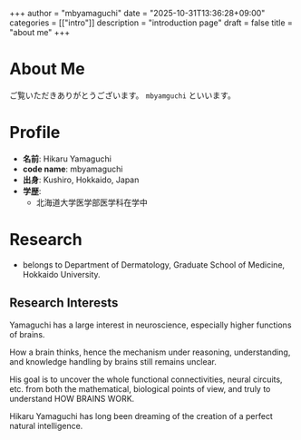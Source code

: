 +++
author = "mbyamaguchi"
date = "2025-10-31T13:36:28+09:00"
categories = [["intro"]]
description = "introduction page"
draft = false
title = "about me"
+++

# About Me

ご覧いただきありがとうございます。
`mbyamguchi` といいます。

# Profile

- **名前**: Hikaru Yamaguchi
- **code name**: mbyamaguchi
- **出身**: Kushiro, Hokkaido, Japan
- **学歴**:
    - 北海道大学医学部医学科在学中

# Research

- belongs to Department of Dermatology, Graduate School of Medicine, Hokkaido University.

## Research Interests

Yamaguchi has a large interest in neuroscience, especially higher functions of brains.

How a brain thinks, hence the mechanism under reasoning, understanding, and knowledge handling by brains still remains unclear.

His goal is to uncover the whole functional connectivities, neural circuits, etc. from both the mathematical, biological points of view, and truly to understand HOW BRAINS WORK.

Hikaru Yamaguchi has long been dreaming of the creation of a perfect natural intelligence.
